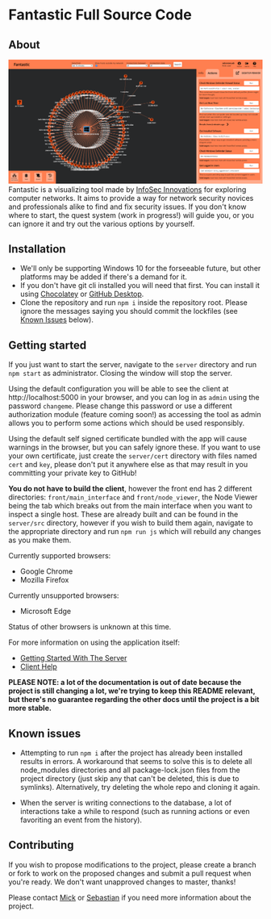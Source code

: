 # Fantastic Full Source Code

## About

![Fantastic UI](fantastic-ui.png)
Fantastic is a visualizing tool made by [InfoSec Innovations](https://www.infosecinnovations.com/) for exploring computer networks. It aims to provide a way for network security novices and professionals alike to find and fix security issues. If you don't know where to start, the quest system (work in progress!) will guide you, or you can ignore it and try out the various options by yourself.

## Installation

- We'll only be supporting Windows 10 for the forseeable future, but other platforms may be added if there's a demand for it.
- If you don't have git cli installed you will need that first. You can install it using [Chocolatey](https://chocolatey.org/packages/git) or [GitHub Desktop](https://desktop.github.com/).
- Clone the repository and run `npm i` inside the repository root. Please ignore the messages saying you should commit the lockfiles (see [Known Issues](#known-issues) below).

## Getting started

If you just want to start the server, navigate to the `server` directory and run `npm start` as administrator. Closing the window will stop the server.

Using the default configuration you will be able to see the client at http://localhost:5000 in your browser, and you can log in as `admin` using the password `changeme`. Please change this password or use a different authorization module (feature coming soon!) as accessing the tool as admin allows you to perform some actions which should be used responsibly.

Using the default self signed certificate bundled with the app will cause warnings in the browser, but you can safely ignore these. If you want to use your own certificate, just create the `server/cert` directory with files named `cert` and `key`, please don't put it anywhere else as that may result in you committing your private key to GitHub!

**You do not have to build the client**, however the front end has 2 different directories: `front/main_interface` and `front/node_viewer`, the Node Viewer being the tab which breaks out from the main interface when you want to inspect a single host. These are already built and can be found in the `server/src` directory, however if you wish to build them again, navigate to the appropriate directory and run `npm run js` which will rebuild any changes as you make them.

Currently supported browsers:
  - Google Chrome
  - Mozilla Firefox

Currently unsupported browsers:
  - Microsoft Edge

Status of other browsers is unknown at this time.

For more information on using the application itself:
- [Getting Started With The Server](server/src/help/starting_server.md)
- [Client Help](server/src/help/index.md)

**PLEASE NOTE: a lot of the documentation is out of date because the project is still changing a lot, we're trying to keep this README relevant, but there's no guarantee regarding the other docs until the project is a bit more stable.**

## Known issues

- Attempting to run `npm i` after the project has already been installed results in errors. A workaround that seems to solve this is to delete all node_modules directories and all package-lock.json files from the project directory (just skip any that can't be deleted, this is due to symlinks). Alternatively, try deleting the whole repo and cloning it again.

- When the server is writing connections to the database, a lot of interactions take a while to respond (such as running actions or even favoriting an event from the history).

## Contributing

If you wish to propose modifications to the project, please create a branch or fork to work on the proposed changes and submit a pull request when you're ready. We don't want unapproved changes to master, thanks!

Please contact [Mick](https://github.com/besimorhino) or [Sebastian](https://github.com/sebovzeoueb) if you need more information about the project.
